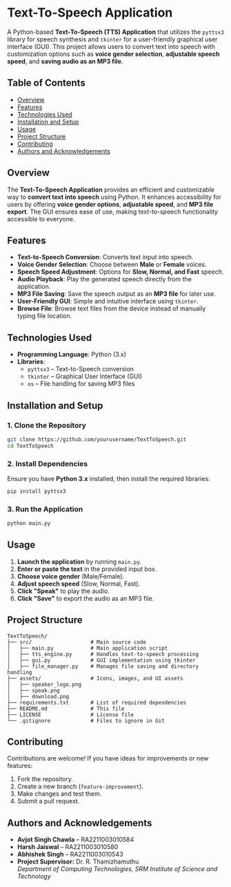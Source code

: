 # Text-To-Speech Application

A Python-based **Text-To-Speech (TTS) Application** that utilizes the `pyttsx3` library for speech synthesis and `tkinter` for a user-friendly graphical user interface (GUI). This project allows users to convert text into speech with customization options such as **voice gender selection**, **adjustable speech speed**, and **saving audio as an MP3 file**.

## Table of Contents

- [Overview](#overview)
- [Features](#features)
- [Technologies Used](#technologies-used)
- [Installation and Setup](#installation-and-setup)
- [Usage](#usage)
- [Project Structure](#project-structure)
- [Contributing](#contributing)
- [Authors and Acknowledgements](#authors-and-acknowledgements)

## Overview

The **Text-To-Speech Application** provides an efficient and customizable way to **convert text into speech** using Python. It enhances accessibility for users by offering **voice gender options**, **adjustable speed**, and **MP3 file export**. The GUI ensures ease of use, making text-to-speech functionality accessible to everyone.

## Features

- **Text-to-Speech Conversion**: Converts text input into speech.
- **Voice Gender Selection**: Choose between **Male** or **Female** voices.
- **Speech Speed Adjustment**: Options for **Slow, Normal, and Fast** speech.
- **Audio Playback**: Play the generated speech directly from the application.
- **MP3 File Saving**: Save the speech output as an **MP3 file** for later use.
- **User-Friendly GUI**: Simple and intuitive interface using `tkinter`.
- **Browse File**: Browse text files from the device instead of manually typing file location.

## Technologies Used

- **Programming Language**: Python (3.x)
- **Libraries**:
  - `pyttsx3` – Text-to-Speech conversion
  - `tkinter` – Graphical User Interface (GUI)
  - `os` – File handling for saving MP3 files

## Installation and Setup

### 1. Clone the Repository
```bash
git clone https://github.com/yourusername/TextToSpeech.git
cd TextToSpeech
```

### 2. Install Dependencies
Ensure you have **Python 3.x** installed, then install the required libraries:
```bash
pip install pyttsx3
```

### 3. Run the Application
```bash
python main.py
```

## Usage

1. **Launch the application** by running `main.py`.
2. **Enter or paste the text** in the provided input box.
3. **Choose voice gender** (Male/Female).
4. **Adjust speech speed** (Slow, Normal, Fast).
5. **Click "Speak"** to play the audio.
6. **Click "Save"** to export the audio as an MP3 file.

## Project Structure

```
TextToSpeech/
├── src/                   # Main source code
│   ├── main.py            # Main application script
│   ├── tts_engine.py      # Handles text-to-speech processing
│   ├── gui.py             # GUI implementation using tkinter
│   ├── file_manager.py    # Manages file saving and directory handling
├── assets/                # Icons, images, and UI assets
│   ├── speaker_logo.png
│   ├── speak.png
│   ├── download.png
├── requirements.txt       # List of required dependencies
├── README.md              # This file
├── LICENSE                # License file
└── .gitignore             # Files to ignore in Git
```

## Contributing

Contributions are welcome! If you have ideas for improvements or new features:
1. Fork the repository.
2. Create a new branch (`feature-improvement`).
3. Make changes and test them.
4. Submit a pull request.

## Authors and Acknowledgements

- **Avjot Singh Chawla** – RA2211003010584
- **Harsh Jaiswal** – RA2211003010580
- **Abhishek Singh** – RA2211003010543
- **Project Supervisor:** Dr. R. Thamizhamuthu  
  *Department of Computing Technologies, SRM Institute of Science and Technology*

